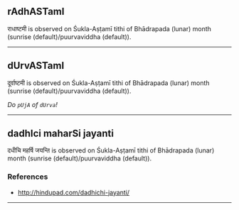 ## rAdhASTamI
राधाष्टमी is observed on Śukla-Aṣṭamī tithi of Bhādrapada (lunar) month (sunrise (default)/puurvaviddha (default)).



---
## dUrvASTamI
दूर्वाष्टमी is observed on Śukla-Aṣṭamī tithi of Bhādrapada (lunar) month (sunrise (default)/puurvaviddha (default)).

_Do `pUjA` *of* `dUrva`!_

---
## dadhIci maharSi jayanti
दधीचि महर्षि जयन्ति is observed on Śukla-Aṣṭamī tithi of Bhādrapada (lunar) month (sunrise (default)/puurvaviddha (default)).


### References
* http://hindupad.com/dadhichi-jayanti/


---
